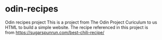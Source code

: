 # odin-recipes
Odin recipes project
This is a project from The Odin Project Curiculum to us HTML to build a simple website.
The recipe referenced in this project is from https://sugarspunrun.com/best-chili-recipe/